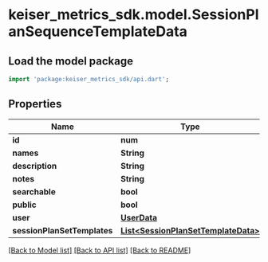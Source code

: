 # keiser_metrics_sdk.model.SessionPlanSequenceTemplateData

## Load the model package
```dart
import 'package:keiser_metrics_sdk/api.dart';
```

## Properties
Name | Type | Description | Notes
------------ | ------------- | ------------- | -------------
**id** | **num** |  | 
**names** | **String** |  | 
**description** | **String** |  | 
**notes** | **String** |  | 
**searchable** | **bool** |  | 
**public** | **bool** |  | 
**user** | [**UserData**](UserData.md) |  | [optional] 
**sessionPlanSetTemplates** | [**List&lt;SessionPlanSetTemplateData&gt;**](SessionPlanSetTemplateData.md) |  | [optional] 

[[Back to Model list]](../README.md#documentation-for-models) [[Back to API list]](../README.md#documentation-for-api-endpoints) [[Back to README]](../README.md)


